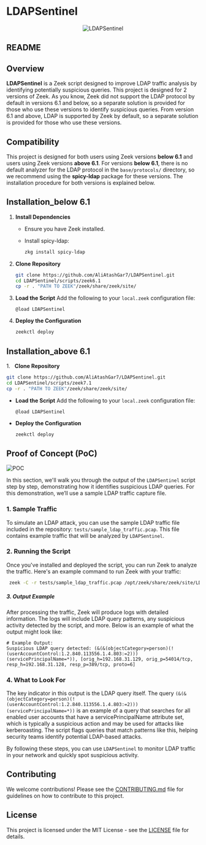 # LDAPSentinel

<p align="center">
<img src="https://github.com/user-attachments/assets/e151836a-b608-44cc-8a98-16bb4309dd2f" alt="LDAPSentinel">
</p>


## README

## Overview

**LDAPSentinel** is a Zeek script designed to improve LDAP traffic analysis by identifying potentially suspicious queries. This project is designed for 2 versions of Zeek. As you know, Zeek did not support the LDAP protocol by default in versions 6.1 and below, so a separate solution is provided for those who use these versions to identify suspicious queries. From version 6.1 and above, LDAP is supported by Zeek by default, so a separate solution is provided for those who use these versions.

## Compatibility

This project is designed for both users using Zeek versions **below 6.1** and users using Zeek versions **above 6.1**. For versions **below 6.1**, there is no default analyzer for the LDAP protocol in the `base/protocols/` directory, so we recommend using the **spicy-ldap** package for these versions. The installation procedure for both versions is explained below.

## Installation_below 6.1

1. **Install Dependencies**
   
   - Ensure you have Zeek installed.
   
   - Install spicy-ldap:
     
     ```bash
     zkg install spicy-ldap
     ```

2. **Clone Repository**
   
   ```bash
   git clone https://github.com/AliAtashGar7/LDAPSentinel.git
   cd LDAPSentinel/scripts/zeek6.1
   cp -r . "PATH TO ZEEK"/zeek/share/zeek/site/
   ```

3. **Load the Script**
   Add the following to your `local.zeek` configuration file:
   
   ```zeek
   @load LDAPSentinel
   ```

4. **Deploy the Configuration**
   
   ```bash
   zeekctl deploy
   ```

## Installation_above 6.1

1.   **Clone Repository**

```bash
git clone https://github.com/AliAtashGar7/LDAPSentinel.git
cd LDAPSentinel/scripts/zeek7.1
cp -r . "PATH TO ZEEK"/zeek/share/zeek/site/
```

- **Load the Script** Add the following to your `local.zeek` configuration file:
  
  ```zeek
  @load LDAPSentinel
  ```

- **Deploy the Configuration**
  
  ```bash
  zeekctl deploy
  ```

## Proof of Concept (PoC)

![POC](https://github.com/user-attachments/assets/89091800-cb76-459a-b3a6-4917901df11c)

In this section, we'll walk you through the output of the `LDAPSentinel` script step by step, demonstrating how it identifies suspicious LDAP queries. For this demonstration, we’ll use a sample LDAP traffic capture file.

### 1. **Sample Traffic**

To simulate an LDAP attack, you can use the sample LDAP traffic file included in the repository: `tests/sample_ldap_traffic.pcap`. This file contains example traffic that will be analyzed by `LDAPSentinel`.

### 2. **Running the Script**

Once you've installed and deployed the script, you can run Zeek to analyze the traffic. Here's an example command to run Zeek with your traffic:

```bash
 zeek -C -r tests/sample_ldap_traffic.pcap /opt/zeek/share/zeek/site/LDAPSentinel/main.zeek "LogAscii::use_json=T"
```

##### 3. **Output Example**

After processing the traffic, Zeek will produce logs with detailed information. The logs will include LDAP query patterns, any suspicious activity detected by the script, and more. Below is an example of what the output might look like:

```plaintext
# Example Output: 
Suspicious LDAP query detected: (&(&(objectCategory=person)(!(userAccountControl:1.2.840.113556.1.4.803:=2)))(servicePrincipalName=*)), [orig_h=192.168.31.129, orig_p=54014/tcp, resp_h=192.168.31.128, resp_p=389/tcp, proto=6]
```

### 4. **What to Look For**

The key indicator in this output is the LDAP query itself. The query `(&(&(objectCategory=person)(!(userAccountControl:1.2.840.113556.1.4.803:=2)))(servicePrincipalName=*))` is an example of a query that searches for all enabled user accounts that have a servicePrincipalName attribute set, which is typically a suspicious action and may be used for attacks like kerberoasting. The script flags queries that match patterns like this, helping security teams identify potential LDAP-based attacks.

By following these steps, you can use `LDAPSentinel` to monitor LDAP traffic in your network and quickly spot suspicious activity.

## Contributing

We welcome contributions! Please see the [CONTRIBUTING.md](CONTRIBUTING.md) file for guidelines on how to contribute to this project.

## License

This project is licensed under the MIT License - see the [LICENSE](LICENSE) file for details.

## 

